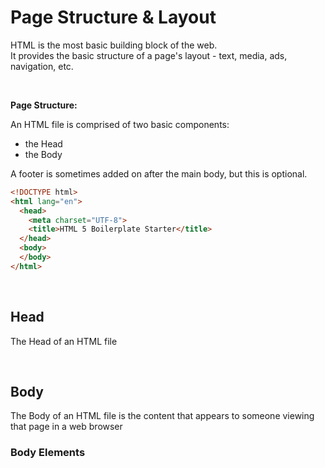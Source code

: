 # Page Structure & Layout

HTML is the most basic building block of the web.  
It provides the basic structure of a page's layout - text, media, ads, navigation, etc. 

<br>

**Page Structure:**

An HTML file is comprised of two basic components: 
* the Head
* the Body 

A footer is sometimes added on after the main body, but this is optional. 

```html
<!DOCTYPE html>
<html lang="en">
  <head>
    <meta charset="UTF-8">
    <title>HTML 5 Boilerplate Starter</title>
  </head>
  <body>
  </body>
</html>
```
<br>

## Head 
The Head of an HTML file

<br>

## Body
The Body of an HTML file is the content that appears to someone viewing that page in a web browser

### Body Elements


<br>

###
